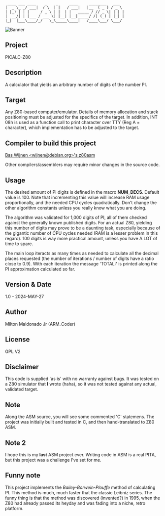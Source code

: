 ```
 ____ ___ ____    _    _     ____     ________   ___  
|  _ \_ _/ ___|  / \  | |   / ___|   |__  ( _ ) / _ \ 
| |_) | | |     / _ \ | |  | |   _____ / // _ \| | | |
|  __/| | |___ / ___ \| |__| |__|_____/ /| (_) | |_| |
|_|  |___\____/_/   \_\_____\____|   /____\___/ \___/ 
```                                                       

![Banner](https://repository-images.githubusercontent.com/806794224/33ef9e2e-9f8a-400b-9a47-7b4fd8e0ea4f)

## Project

PICALC-Z80

## Description

A calculator that yields an arbitrary number of digits of the number PI.

## Target

Any Z80-based computer/emulator. Details of memory allocation and stack
positioning must be adjusted for the specifics of the target. In addition,
INT 08h is used as a function call to print character over TTY (Reg A = 
character), which implementation has to be adjusted to the target.

## Compiler to build this project

[Bas Wijnen \<wijnen@debian.org\>'s z80asm](https://manpages.ubuntu.com/manpages/trusty/man1/z80asm.1.html)

Other compilers/assemblers may require minor changes in the source code.

## Usage

The desired amount of PI digits is defined in the macro **NUM_DECS**. Default
value is 100. Note that incrementing this value will increase RAM usage
proportionally, and the needed CPU cycles quadratically. Don't change the
other algorithm constants unless you really know what you are doing.

The algorithm was validated for 1,000 digits of PI, all of them checked
against the generally known published digits. For an actual Z80, yielding
this number of digits may prove to be a daunting task, especially because
of the gigantic number of CPU cycles needed (RAM is a lesser problem in
this regard). 100 digits is way more practical amount, unless you have A
LOT of time to spare.

The main loop iteracts as many times as needed to calculate all the
decimal places requested (the number of iterations / number of digits have
a ratio close to 0.9). With each iteration the message 'TOTAL:' is printed
along the PI approximation calculated so far.

## Version & Date
1.0 - 2024-MAY-27

## Author
Milton Maldonado Jr (ARM_Coder)

## License
GPL V2

## Disclaimer
This code is supplied 'as is' with no warranty against bugs. It was tested
on a Z80 simulator that **I** wrote (haha), so it was not tested against any
actual, validated target.

## Note
Along the ASM source, you will see some commented 'C' statemens. The
project was initially built and tested in C, and then hand-translated
to Z80 ASM.

## Note 2
I hope this is my **last** ASM project ever. Writing code in ASM is a real
PITA, but this project was a challenge I've set for me.

## Funny note
This project implements the *Bailey-Borwein-Plouffe* method of calculating
PI. This method is much, much faster that the classic Leibniz series.
The funny thing is that the method was discovered (invented?) in 1995,
when the Z80 had already passed its heyday and was fading into a niche,
retro platform.

